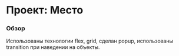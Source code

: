 # Проект: Место

### Обзор

Использованы технологии flex, grid, сделан popup, использованы transition при наведении на объекты.